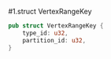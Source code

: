 #1.struct VertexRangeKey

```rust
pub struct VertexRangeKey {
    type_id: u32,
    partition_id: u32,
}

```